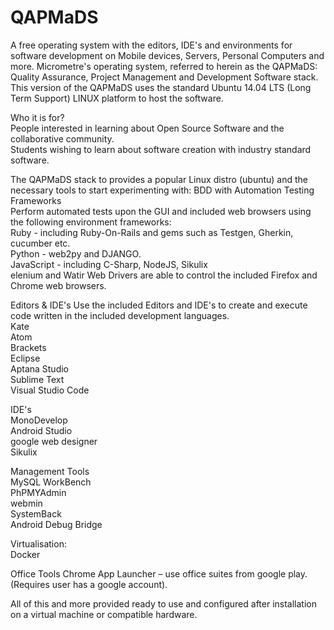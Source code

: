 
# QAPMaDS
A free operating system with the editors, IDE's and environments for  
software development on Mobile devices, Servers, Personal Computers and more.
Micrometre's operating system, referred to herein as the QAPMaDS: Quality Assurance, Project Management and Development Software stack.
This version of the QAPMaDS uses the standard Ubuntu 14.04 LTS (Long Term Support) LINUX platform to host the software.  

Who it is for?  
People interested in learning about Open Source Software and the collaborative community.  
Students wishing to learn about software creation with industry standard software.

The QAPMaDS stack to provides a popular Linux distro (ubuntu) and the necessary tools to start experimenting with:
BDD with Automation Testing Frameworks  
Perform automated tests upon the GUI and included web browsers using the following environment frameworks:  
Ruby - including Ruby-On-Rails and gems such as Testgen, Gherkin, cucumber etc.  
Python - web2py and DJANGO.  
JavaScript - including C-Sharp, NodeJS, Sikulix  
elenium and Watir Web Drivers are able to control the included Firefox and Chrome web browsers.

Editors & IDE's
Use the included Editors and IDE's to create and execute code written in the included development languages.  
Kate  
Atom  
Brackets  
Eclipse  
Aptana Studio  
Sublime Text  
Visual Studio Code  
 
IDE's  
MonoDevelop  
Android Studio    
google web designer  
Sikulix  

Management Tools  
MySQL WorkBench  
PhPMYAdmin  
webmin    
SystemBack  
Android Debug Bridge      

Virtualisation:  
Docker

Office Tools
Chrome App Launcher – use office suites from google play. (Requires user has a google account). 

All of this and more provided ready to use and configured after installation on a virtual machine or compatible hardware.
